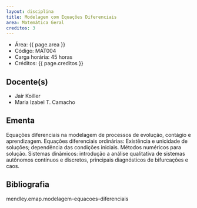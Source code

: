 ```yaml
---
layout: disciplina
title: Modelagem com Equações Diferenciais
area: Matemática Geral
creditos: 3
---
```


- Área: {{ page.area }}
- Código: MAT004
- Carga horária: 45 horas
- Créditos: {{ page.creditos }}

## Docente(s)

- Jair Koiller
- Maria Izabel T. Camacho

## Ementa

Equações diferenciais na modelagem de processos de evolução, contágio
e aprendizagem.  Equações diferenciais ordinárias: Existência e
unicidade de soluções; dependência das condições iniciais. Métodos
numéricos para solução.  Sistemas dinâmicos: introdução a análise
qualitativa de sistemas autônomos contínuos e discretos, principais
diagnósticos de bifurcações e caos.

## Bibliografia

mendley.emap.modelagem-equacoes-diferenciais

